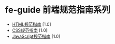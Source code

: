 ﻿# fe-guide 前端规范指南系列

* [HTML规范指南](https://github.com/haolee1990/do1-fe-guide/blob/master/html-guide.md) [1.0]
* [CSS规范指南](https://github.com/haolee1990/do1-fe-guide/blob/master/css-guide.md) [1.0]
* [JavaScript规范指南](https://github.com/haolee1990/do1-fe-guide/blob/master/javascript-guide.md) [1.0]
